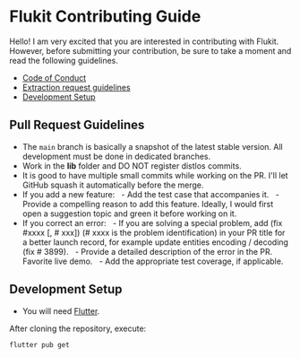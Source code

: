 # Flukit Contributing Guide

Hello! I am very excited that you are interested in contributing with Flukit. However, before submitting your contribution, be sure to take a moment and read the following guidelines.

- [Code of Conduct](https://github.com/charles9904/flukit/blob/main/CODE_OF_CONDUCT.md)
- [Extraction request guidelines](#pull-request-guidelines)
- [Development Setup](#development-setup)

## Pull Request Guidelines

- The `main` branch is basically a snapshot of the latest stable version. All development must be done in dedicated branches.
- Work in the **lib** folder and DO NOT register distlos commits.
- It is good to have multiple small commits while working on the PR. I'll let GitHub squash it automatically before the merge.
- If you add a new feature:
  - Add the test case that accompanies it.
  - Provide a compelling reason to add this feature. Ideally, I would first open a suggestion topic and green it before working on it.
  
- If you correct an error:
  - If you are solving a special problem, add (fix #xxxx [, # xxx]) (# xxxx is the problem identification) in your PR title for a better launch record, for example update entities encoding / decoding (fix # 3899).
  - Provide a detailed description of the error in the PR. Favorite live demo.
  - Add the appropriate test coverage, if applicable.

## Development Setup

- You will need [Flutter](https://docs.flutter.dev/get-started/install).

After cloning the repository, execute:

```bash
flutter pub get
```
